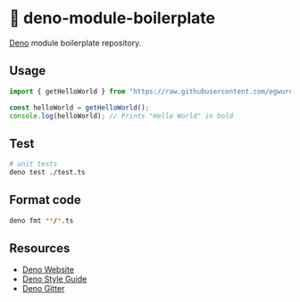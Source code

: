 # 🦕 deno-module-boilerplate

[Deno](https://deno.land) module boilerplate repository.

## Usage

```typescript
import { getHelloWorld } from "https://raw.githubusercontent.com/ogwurujohnson/deno-module-boilerplateter/{VERSION}/mod.ts";

const helloWorld = getHelloWorld();
console.log(helloWorld); // Prints "Hello World" in bold
```

## Test

```bash
# unit tests
deno test ./test.ts
```

## Format code

```bash
deno fmt **/*.ts
```

## Resources

- [Deno Website](https://deno.land)
- [Deno Style Guide](https://deno.land/std/style_guide.md)
- [Deno Gitter](https://gitter.im/denolife/Lobby)
